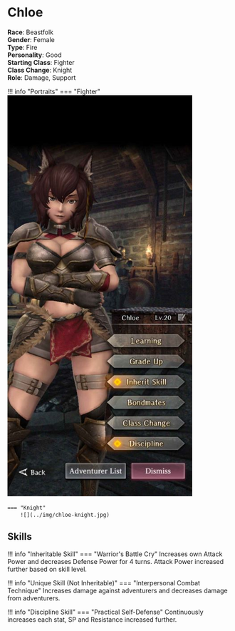 # Chloe

**Race**: Beastfolk  
**Gender**: Female  
**Type**: Fire  
**Personality**: Good  
**Starting Class**: Fighter  
**Class Change**: Knight  
**Role**: Damage, Support

!!! info "Portraits"
    === "Fighter"
        ![](../img/chloe-fighter.jpg)

    === "Knight"
        ![](../img/chloe-knight.jpg)

## Skills

!!! info "Inheritable Skill"
    === "Warrior's Battle Cry"
        Increases own Attack Power and decreases Defense Power for 4 turns. Attack Power increased further based on skill level.

!!! info "Unique Skill (Not Inheritable)"
    === "Interpersonal Combat Technique"
        Increases damage against adventurers and decreases damage from adventurers.

!!! info "Discipline Skill"
    === "Practical Self-Defense"
        Continuously increases each stat, SP and Resistance increased further.